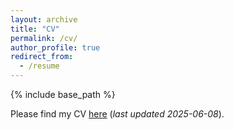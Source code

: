 ```yaml
---
layout: archive
title: "CV"
permalink: /cv/
author_profile: true
redirect_from:
  - /resume
---
```


{% include base_path %}

Please find my CV [here](/files/FayeRomero_CV_June2025.pdf) (*last updated 2025-06-08*).